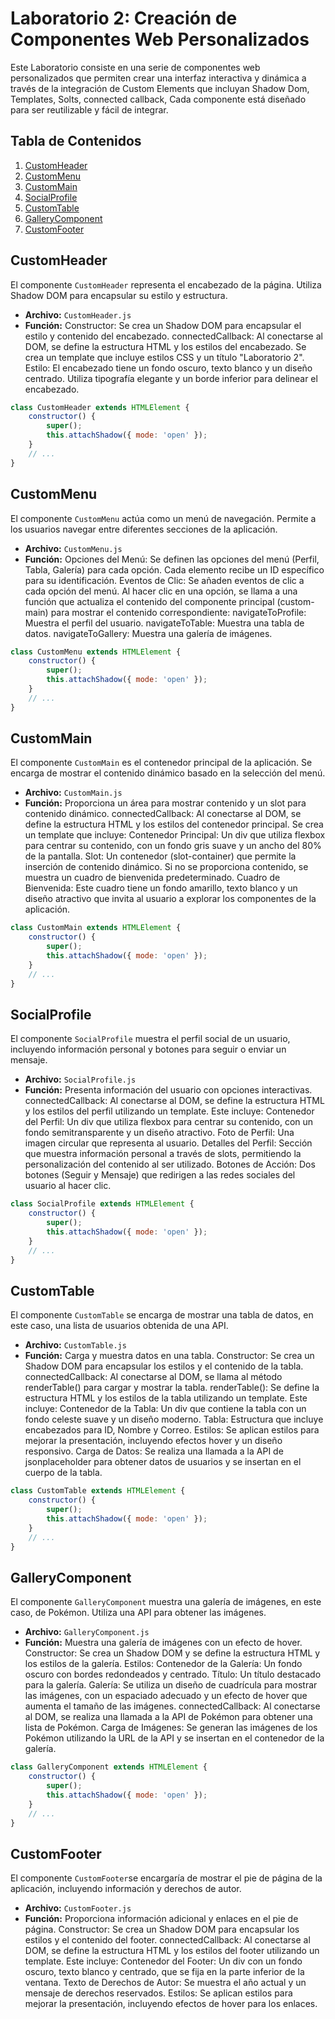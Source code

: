 # Laboratorio 2: Creación de Componentes Web Personalizados

Este Laboratorio consiste en una serie de componentes web personalizados que permiten crear una interfaz interactiva y dinámica a través de la integración de Custom Elements que incluyan Shadow Dom, Templates, Solts, connected callback, Cada componente está diseñado para ser reutilizable y fácil de integrar.

## Tabla de Contenidos
1. [CustomHeader](#customheader)
2. [CustomMenu](#custommenu)
3. [CustomMain](#custommain)
4. [SocialProfile](#socialprofile)
5. [CustomTable](#customtable)
6. [GalleryComponent](#gallerycomponent)
7. [CustomFooter](#customfooter)

## CustomHeader

El componente `CustomHeader` representa el encabezado de la página. Utiliza Shadow DOM para encapsular su estilo y estructura.

- **Archivo:** `CustomHeader.js`
- **Función:** Constructor: Se crea un Shadow DOM para encapsular el estilo y contenido del encabezado.
    connectedCallback: Al conectarse al DOM, se define la estructura HTML y los estilos del encabezado. Se crea un template que incluye estilos CSS y un título "Laboratorio 2".
    Estilo: El encabezado tiene un fondo oscuro, texto blanco y un diseño centrado. Utiliza tipografía elegante y un borde inferior para delinear el encabezado.

```javascript
class CustomHeader extends HTMLElement {
    constructor() {
        super();
        this.attachShadow({ mode: 'open' });
    }
    // ...
}
```

## CustomMenu

El componente `CustomMenu` actúa como un menú de navegación. Permite a los usuarios navegar entre diferentes secciones de la aplicación.

- **Archivo:** `CustomMenu.js`
- **Función:** Opciones del Menú: Se definen las opciones del menú (Perfil, Tabla, Galería)
     para cada    opción. Cada elemento recibe un ID específico para su identificación.
    Eventos de Clic: Se añaden eventos de clic a cada opción del menú. Al hacer clic en una opción, se llama a una función que actualiza el contenido del componente principal (custom-main) para mostrar el contenido correspondiente:
    navigateToProfile: Muestra el perfil del usuario.
    navigateToTable: Muestra una tabla de datos.
    navigateToGallery: Muestra una galería de imágenes.

```javascript
class CustomMenu extends HTMLElement {
    constructor() {
        super();
        this.attachShadow({ mode: 'open' });
    }
    // ...
}
```

## CustomMain

El componente `CustomMain` es el contenedor principal de la aplicación. Se encarga de mostrar el contenido dinámico basado en la selección del menú.

- **Archivo:** `CustomMain.js`
- **Función:** Proporciona un área para mostrar contenido y un slot para contenido dinámico.
    connectedCallback: Al conectarse al DOM, se define la estructura HTML y los estilos del contenedor principal. Se crea un template que incluye:
    Contenedor Principal: Un div que utiliza flexbox para centrar su contenido, con un fondo gris suave y un ancho del 80% de la pantalla.
    Slot: Un contenedor (slot-container) que permite la inserción de contenido dinámico. Si no se proporciona contenido, se muestra un cuadro de bienvenida predeterminado.
    Cuadro de Bienvenida: Este cuadro tiene un fondo amarillo, texto blanco y un diseño atractivo que invita al usuario a explorar los componentes de la aplicación.

```javascript
class CustomMain extends HTMLElement {
    constructor() {
        super();
        this.attachShadow({ mode: 'open' });
    }
    // ...
}
```

## SocialProfile

El componente `SocialProfile` muestra el perfil social de un usuario, incluyendo información personal y botones para seguir o enviar un mensaje.

- **Archivo:** `SocialProfile.js`
- **Función:** Presenta información del usuario con opciones interactivas.
    connectedCallback: Al conectarse al DOM, se define la estructura HTML y los estilos del perfil utilizando un template. Este incluye:
    Contenedor del Perfil: Un div que utiliza flexbox para centrar su contenido, con un fondo semitransparente y un diseño atractivo.
    Foto de Perfil: Una imagen circular que representa al usuario.
    Detalles del Perfil: Sección que muestra información personal a través de slots, permitiendo la personalización del contenido al ser utilizado.
    Botones de Acción: Dos botones (Seguir y Mensaje) que redirigen a las redes sociales del usuario al hacer clic.

```javascript
class SocialProfile extends HTMLElement {
    constructor() {
        super();
        this.attachShadow({ mode: 'open' });
    }
    // ...
}
```

## CustomTable

El componente `CustomTable` se encarga de mostrar una tabla de datos, en este caso, una lista de usuarios obtenida de una API.

- **Archivo:** `CustomTable.js`
- **Función:** Carga y muestra datos en una tabla.
    Constructor: Se crea un Shadow DOM para encapsular los estilos y el contenido de la tabla.
    connectedCallback: Al conectarse al DOM, se llama al método renderTable() para cargar y mostrar la tabla.
    renderTable():
    Se define la estructura HTML y los estilos de la tabla utilizando un template. Este incluye:
    Contenedor de la Tabla: Un div que contiene la tabla con un fondo celeste suave y un diseño moderno.
    Tabla: Estructura que incluye encabezados para ID, Nombre y Correo.
    Estilos: Se aplican estilos para mejorar la presentación, incluyendo efectos hover y un diseño responsivo.
    Carga de Datos: Se realiza una llamada a la API de jsonplaceholder para obtener datos de usuarios y se insertan en el cuerpo de la tabla.

```javascript
class CustomTable extends HTMLElement {
    constructor() {
        super();
        this.attachShadow({ mode: 'open' });
    }
    // ...
}
```

## GalleryComponent

El componente `GalleryComponent` muestra una galería de imágenes, en este caso, de Pokémon. Utiliza una API para obtener las imágenes.

- **Archivo:** `GalleryComponent.js`
- **Función:** Muestra una galería de imágenes con un efecto de hover.
    Constructor: Se crea un Shadow DOM y se define la estructura HTML y los estilos de la galería.
    Estilos:
    Contenedor de la Galería: Un fondo oscuro con bordes redondeados y centrado.
    Título: Un título destacado para la galería.
    Galería: Se utiliza un diseño de cuadrícula para mostrar las imágenes, con un espaciado adecuado y un efecto de hover que aumenta el tamaño de las imágenes.
    connectedCallback: Al conectarse al DOM, se realiza una llamada a la API de Pokémon para obtener una lista de Pokémon.
    Carga de Imágenes: Se generan las imágenes de los Pokémon utilizando la URL de la API y se insertan en el contenedor de la galería.

```javascript
class GalleryComponent extends HTMLElement {
    constructor() {
        super();
        this.attachShadow({ mode: 'open' });
    }
    // ...
}
```

## CustomFooter

El componente `CustomFooter`se encargaría de mostrar el pie de página de la aplicación, incluyendo información y derechos de autor.

- **Archivo:** `CustomFooter.js`
- **Función:** Proporciona información adicional y enlaces en el pie de página.
    Constructor: Se crea un Shadow DOM para encapsular los estilos y el contenido del footer.
    connectedCallback: Al conectarse al DOM, se define la estructura HTML y los estilos del footer utilizando un template. Este incluye:
    Contenedor del Footer: Un div con un fondo oscuro, texto blanco y centrado, que se fija en la parte inferior de la ventana.
    Texto de Derechos de Autor: Se muestra el año actual y un mensaje de derechos reservados.
    Estilos: Se aplican estilos para mejorar la presentación, incluyendo efectos de hover para los enlaces.